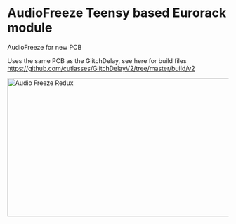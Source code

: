 # AudioFreeze Teensy based Eurorack module
AudioFreeze for new PCB

Uses the same PCB as the GlitchDelay, see here for build files https://github.com/cutlasses/GlitchDelayV2/tree/master/build/v2

<a href="http://www.youtube.com/watch?feature=player_embedded&v=gib-URplJxI
" target="_blank"><img src="http://img.youtube.com/vi/gib-URplJxI/0.jpg" 
alt="Audio Freeze Redux" width="560" height="315" border="0" /></a>

